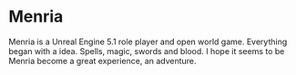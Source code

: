 # Menria
Menria is a Unreal Engine 5.1 role player and open world game. 
Everything began with a idea. Spells, magic, swords and blood.
I hope it seems to be Menria become a great experience, an adventure.

